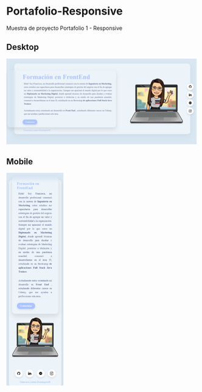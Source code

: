 # Portafolio-Responsive</br>
Muestra de proyecto Portafolio 1 - Responsive
## Desktop
<div align="left">
<img width="500px"  src="https://github.com/FranLastra/Portafolio-Responsive/blob/main/img/img1.png" />
</div>

## Mobile
<div align="left">
<img width="150px"  src="https://github.com/FranLastra/Portafolio-Responsive/blob/main/img/img2.png" />
</div>
